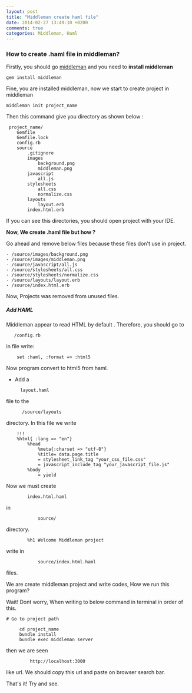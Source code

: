 ```yaml
---
layout: post
title: "Middleman create haml file"
date: 2014-02-27 13:49:10 +0200
comments: true
categories: Middleman, Haml
---
```


### How to create .haml file in middleman?

Firstly, you should go [middleman]('http://middlemanapp.com/') and you need to **install middleman**

    gem install middleman

Fine, you are installed middleman, now we start to create project in middleman

    middleman init project_name

Then this command give you directory as shown below :

     project_name/
        Gemfile
        Gemfile.lock
        config.rb
        source
            .gitignore
            images
                background.png
                middleman.png
            javascript
                all.js
            stylesheets
                all.css
                normalize.css
            layouts
                layout.erb
            index.html.erb




If you can see this directories, you should open project with your IDE.

**Now, We create .haml file but how ?**

Go ahead and remove below files because these files don't use in project.

    - /source/images/background.png
    - /source/images/middleman.png
    - /source/javascript/all.js
    - /source/stylesheets/all.css
    - /source/stylesheets/normalize.css
    - /source/layouts/layout.erb
    - /source/index.html.erb

Now, Projects was removed from unused files.

##### Add HAML

Middleman appear to read HTML by default . Therefore, you should go to

       /config.rb

in file write:

        set :haml, :format => :html5

Now program convert to html5 from haml.

- Add a

        layout.haml

file to the

          /source/layouts

directory. In this file we write

        !!!
        %html{ :lang => "en"}
            %head
                %meta{:charset => "utf-8"}
                %title= data.page.title
                = stylesheet_link_tag "your_css_file.css"
                = javascript_include_tag "your_javascript_file.js"
            %body
                = yield

Now we must create

            index.html.haml

in

                source/
directory.

            %h1 Welcome Middleman project

write in

                source/index.html.haml
files.

We are create middleman project and write codes, How we run this program?

Wait! Dont worry, When writing to below command in terminal in order of this.

    # Go to project path

         cd project_name
         bundle install
         bundle exec middleman server

then we are seen

             http://localhost:3000

like url. We should copy this url and paste on browser search bar.

That's it! Try and see.